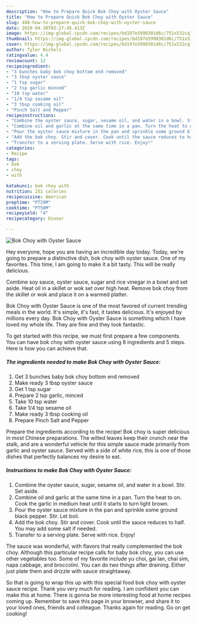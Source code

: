 ```yaml
---
description: "How to Prepare Quick Bok Choy with Oyster Sauce"
title: "How to Prepare Quick Bok Choy with Oyster Sauce"
slug: 488-how-to-prepare-quick-bok-choy-with-oyster-sauce
date: 2020-04-30T03:27:45.413Z
image: https://img-global.cpcdn.com/recipes/bd197e5990301d6c/751x532cq70/bok-choy-with-oyster-sauce-recipe-main-photo.jpg
thumbnail: https://img-global.cpcdn.com/recipes/bd197e5990301d6c/751x532cq70/bok-choy-with-oyster-sauce-recipe-main-photo.jpg
cover: https://img-global.cpcdn.com/recipes/bd197e5990301d6c/751x532cq70/bok-choy-with-oyster-sauce-recipe-main-photo.jpg
author: Tyler Nichols
ratingvalue: 4.4
reviewcount: 12
recipeingredient:
- "3 bunches baby bok choy bottom end removed"
- "3 tbsp oyster sauce"
- "1 tsp sugar"
- "2 tsp garlic minced"
- "10 tsp water"
- "1/4 tsp sesame oil"
- "3 tbsp cooking oil"
- "Pinch Salt and Pepper"
recipeinstructions:
- "Combine the oyster sauce, sugar, sesame oil, and water in a bowl. Stir. Set aside."
- "Combine oil and garlic at the same time in a pan. Turn the heat to on. Cook the garlic in medium heat until it starts to turn light brown."
- "Pour the oyster sauce mixture in the pan and sprinkle some ground black pepper. Stir. Let boil."
- "Add the bok choy. Stir and cover. Cook until the sauce reduces to half. You may add some salt if needed."
- "Transfer to a serving plate. Serve with rice. Enjoy!"
categories:
- Recipe
tags:
- bok
- choy
- with

katakunci: bok choy with 
nutrition: 251 calories
recipecuisine: American
preptime: "PT29M"
cooktime: "PT50M"
recipeyield: "4"
recipecategory: Dinner

---
```



![Bok Choy with Oyster Sauce](https://img-global.cpcdn.com/recipes/bd197e5990301d6c/751x532cq70/bok-choy-with-oyster-sauce-recipe-main-photo.jpg)

Hey everyone, hope you are having an incredible day today. Today, we're going to prepare a distinctive dish, bok choy with oyster sauce. One of my favorites. This time, I am going to make it a bit tasty. This will be really delicious.

Combine soy sauce, oyster sauce, sugar and rice vinegar in a bowl and set aside. Heat oil in a skillet or wok set over high heat. Remove bok choy from the skillet or wok and place it on a warmed platter.

Bok Choy with Oyster Sauce is one of the most favored of current trending meals in the world. It's simple, it's fast, it tastes delicious. It's enjoyed by millions every day. Bok Choy with Oyster Sauce is something which I have loved my whole life. They are fine and they look fantastic.


To get started with this recipe, we must first prepare a few components. You can have bok choy with oyster sauce using 8 ingredients and 5 steps. Here is how you can achieve that.

<!--inarticleads1-->

##### The ingredients needed to make Bok Choy with Oyster Sauce:

1. Get 3 bunches baby bok choy bottom end removed
1. Make ready 3 tbsp oyster sauce
1. Get 1 tsp sugar
1. Prepare 2 tsp garlic, minced
1. Take 10 tsp water
1. Take 1/4 tsp sesame oil
1. Make ready 3 tbsp cooking oil
1. Prepare Pinch Salt and Pepper


Prepare the ingredients according to the recipe! Bok choy is super delicious in most Chinese preparations. The wilted leaves keep their crunch near the stalk, and are a wonderful vehicle for this simple sauce made primarily from garlic and oyster sauce. Served with a side of white rice, this is one of those dishes that perfectly balances my desire to eat. 

<!--inarticleads2-->

##### Instructions to make Bok Choy with Oyster Sauce:

1. Combine the oyster sauce, sugar, sesame oil, and water in a bowl. Stir. Set aside.
1. Combine oil and garlic at the same time in a pan. Turn the heat to on. Cook the garlic in medium heat until it starts to turn light brown.
1. Pour the oyster sauce mixture in the pan and sprinkle some ground black pepper. Stir. Let boil.
1. Add the bok choy. Stir and cover. Cook until the sauce reduces to half. You may add some salt if needed.
1. Transfer to a serving plate. Serve with rice. Enjoy!


The sauce was wonderful, with flavors that really complemented the bok choy. Although this particular recipe calls for baby bok choy, you can use other vegetables too. Some of my favorite include yu choi, gai lan, chai sim, napa cabbage, and broccolini. You can do two things after draining. Either just plate them and drizzle with sauce straightaway. 

So that is going to wrap this up with this special food bok choy with oyster sauce recipe. Thank you very much for reading. I am confident you can make this at home. There is gonna be more interesting food at home recipes coming up. Remember to save this page in your browser, and share it to your loved ones, friends and colleague. Thanks again for reading. Go on get cooking!
